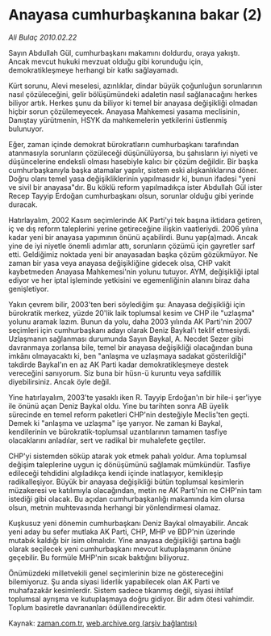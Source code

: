# Anayasa cumhurbaşkanına bakar (2)

*Ali Bulaç 2010.02.22*

<tr><td class="metin" colspan="2" style="padding-top: 20px; padding-left: 5px; ">Sayın Abdullah Gül, cumhurbaşkanı makamını doldurdu, oraya yakıştı. Ancak mevcut hukuki mevzuat olduğu gibi korunduğu için, demokratikleşmeye herhangi bir katkı sağlayamadı.</td></tr><tr><td class="metin" colspan="2" style="padding-top: 20px; padding-left: 5px; "><p>Kürt sorunu, Alevi meselesi, azınlıklar, dindar büyük çoğunluğun sorunlarının nasıl çözüleceğini, gelir bölüşümündeki adaletin nasıl sağlanacağını herkes biliyor artık. Herkes şunu da biliyor ki temel bir anayasa değişikliği olmadan hiçbir sorun çözülemeyecek. Anayasa Mahkemesi yasama meclisinin, Danıştay yürütmenin, HSYK da mahkemelerin yetkilerini üstlenmiş bulunuyor.
<p>Eğer, zaman içinde demokrat bürokratların cumhurbaşkanı tarafından atanmasıyla sorunların çözüleceği düşünülüyorsa, bu şahısların iyi niyeti ve düşüncelerine endeksli olması hasebiyle kalıcı bir çözüm değildir. Bir başka cumhurbaşkanıyla başka atamalar yapılır, sistem eski alışkanlıklarına döner. Doğru olanı temel yasa değişikliklerinin yapılmasıdır ki, bunun ifadesi "yeni ve sivil bir anayasa"dır. Bu köklü reform yapılmadıkça ister Abdullah Gül ister Recep Tayyip Erdoğan cumhurbaşkanı olsun, sorunlar olduğu gibi yerinde duracak.
<p>Hatırlayalım, 2002 Kasım seçimlerinde AK Parti'yi tek başına iktidara getiren, iç ve dış reform taleplerini yerine getireceğine ilişkin vaatleriydi. 2006 yılına kadar yeni bir anayasa yapımının önünü açabilirdi. Bunu yap(a)madı. Ancak yine de iyi niyetle önemli adımlar attı, sorunların çözümü için gayretler sarf etti. Geldiğimiz noktada yeni bir anayasadan başka çözüm gözükmüyor. Ne zaman bir yasa veya anayasa değişikliğine gidecek olsa, CHP vakit kaybetmeden Anayasa Mahkemesi'nin yolunu tutuyor. AYM, değişikliği iptal ediyor ve her iptal işleminde yetkisini ve egemenliğinin alanını biraz daha genişletiyor.
<p>Yakın çevrem bilir, 2003'ten beri söylediğim şu: Anayasa değişikliği için bürokratik merkez, yüzde 20'lik laik toplumsal kesim ve CHP ile "uzlaşma" yolunu aramak lazım. Bunun da yolu, daha 2003 yılında AK Parti'nin 2007 seçimleri için cumhurbaşkanı adayı olarak Deniz Baykal'ı teklif etmesiydi. Uzlaşmanın sağlanması durumunda Sayın Baykal, A. Necdet Sezer gibi davranmaya zorlansa bile, temel bir anayasa değişikliği olacağından buna imkânı olmayacaktı ki, ben "anlaşma ve uzlaşmaya sadakat gösterildiği" takdirde Baykal'ın en az AK Parti kadar demokratikleşmeye destek vereceğini sanıyorum. Siz buna bir hüsn-ü kuruntu veya safdillik diyebilirsiniz. Ancak öyle değil.
<p>Yine hatırlayalım, 2003'te yasaklı iken R. Tayyip Erdoğan'ın bir hile-i şer'iyye ile önünü açan Deniz Baykal oldu. Yine bu tarihten sonra AB üyelik sürecinde en temel reform paketleri CHP'nin desteğiyle Meclis'ten geçti. Demek ki "anlaşma ve uzlaşma" işe yarıyor. Ne zaman ki Baykal, kendilerinin ve bürokratik-toplumsal uzantılarının tamamen tasfiye olacaklarını anladılar, sert ve radikal bir muhalefete geçtiler.
<p>CHP'yi sistemden söküp atarak yok etmek pahalı yoldur. Ama toplumsal değişim taleplerine uygun iç dönüşümünü sağlamak mümkündür. Tasfiye edileceği tehdidini algıladıkça kendi içinde inatlaşıyor, kemikleşip radikalleşiyor. Büyük bir anayasa değişikliği bütün toplumsal kesimlerin müzakeresi ve katılımıyla olacağından, metin ne AK Parti'nin ne CHP'nin tam istediği gibi olacak. Bu açıdan cumhurbaşkanlığı makamında kim olursa olsun, metnin muhtevasında herhangi bir yönlendirmesi olamaz.
<p>Kuşkusuz yeni dönemin cumhurbaşkanı Deniz Baykal olmayabilir. Ancak yeni aday bu sefer mutlaka AK Parti, CHP, MHP ve BDP'nin üzerinde mutabık kaldığı bir isim olmalıdır. Yine anayasa değişikliği şartına bağlı olarak seçilecek yeni cumhurbaşkanı mevcut kutuplaşmanın önüne geçebilir. Bu formüle MHP'nin sıcak baktığını biliyoruz.
<p>Önümüzdeki milletvekili genel seçimlerinin bize ne göstereceğini bilemiyoruz. Şu anda siyasi liderlik yapabilecek olan AK Parti ve muhafazakâr kesimlerdir. Sistem sadece tıkanmış değil, siyasi ihtilaf toplumsal ayrışma ve kutuplaşmaya doğru gidiyor. Bir adım ötesi vahimdir. Toplum basiretle davrananları ödüllendirecektir. <br/></p></p></p></p></p></p></p></p></td></tr>

Kaynak: [zaman.com.tr](http://zaman.com.tr/yazar.do?yazino=954125), [web.archive.org (arşiv bağlantısı)](http://web.archive.org/web/20100227052737/http://zaman.com.tr:80/yazar.do?yazino=954125)
